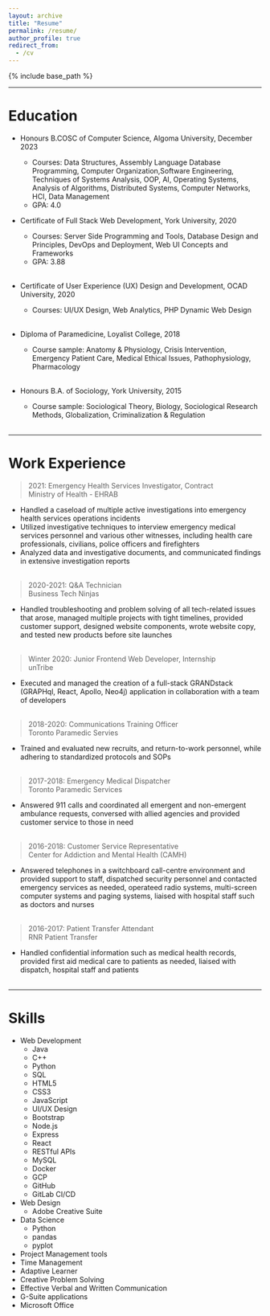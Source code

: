 ```yaml
---
layout: archive
title: "Resume"
permalink: /resume/
author_profile: true
redirect_from:
  - /cv
---
```


{% include base_path %}

---

Education
======
* Honours B.COSC of Computer Science, Algoma University, December 2023
  * Courses: Data Structures, Assembly Language Database Programming, Computer Organization,Software Engineering, Techniques of Systems Analysis, OOP, AI, Operating Systems, Analysis of Algorithms, Distributed Systems, Computer Networks, HCI, Data Management 
  * GPA: 4.0  

* Certificate of Full Stack Web Development, York University, 2020
  * Courses: Server Side Programming and Tools, Database Design and Principles, DevOps and Deployment, Web UI Concepts and Frameworks
  * GPA: 3.88</br></br>

* Certificate of User Experience (UX) Design and Development, OCAD University, 2020
  * Courses: UI/UX Design, Web Analytics, PHP Dynamic Web Design</br></br>

* Diploma of Paramedicine, Loyalist College, 2018
  * Course sample: Anatomy & Physiology, Crisis Intervention, Emergency Patient Care, Medical Ethical Issues, Pathophysiology, Pharmacology</br></br>

* Honours B.A. of Sociology, York University, 2015
  * Course sample: Sociological Theory, Biology, Sociological Research Methods, Globalization, Criminalization & Regulation</br></br>

---

Work Experience
======
> 2021: Emergency Health Services Investigator, Contract  
> Ministry of Health - EHRAB
  * Handled a caseload of multiple active investigations into emergency health services operations incidents
  * Utilized investigative techniques to interview emergency medical services personnel and various other witnesses, including health care professionals, civilians, police officers and firefighters
  * Analyzed data and investigative documents, and communicated findings in extensive investigation reports</br></br>

> 2020-2021: Q&A Technician  
> Business Tech Ninjas
  * Handled troubleshooting and problem solving of all tech-related issues that arose, managed multiple projects with tight timelines, provided customer support, designed website components, wrote website copy, and tested new products before site launches</br></br>

> Winter 2020: Junior Frontend Web Developer, Internship  
> unTribe
  * Executed and managed the creation of a full-stack GRANDstack (GRAPHql, React, Apollo, Neo4j) application in collaboration with a team of developers</br></br>

> 2018-2020: Communications Training Officer  
> Toronto Paramedic Servies
  * Trained and evaluated new recruits, and return-to-work personnel, while adhering to standardized protocols and SOPs</br></br>
   
> 2017-2018: Emergency Medical Dispatcher  
> Toronto Paramedic Services
  * Answered 911 calls and coordinated all emergent and non-emergent ambulance requests, conversed with allied agencies and provided customer service to those in need</br></br>

> 2016-2018: Customer Service Representative  
> Center for Addiction and Mental Health (CAMH)
  * Answered telephones in a switchboard call-centre environment and provided support to staff, dispatched security personnel and contacted emergency services as needed, operateed radio systems, multi-screen computer systems and paging systems, liaised with hospital staff such as doctors and nurses</br></br>

> 2016-2017: Patient Transfer Attendant  
> RNR Patient Transfer
  * Handled confidential information such as medical health records, provided first aid medical care to patients as needed, liaised with dispatch, hospital staff and patients</br></br>

---

Skills
======
* Web Development
  * Java
  * C++
  * Python
  * SQL
  * HTML5
  * CSS3
  * JavaScript
  * UI/UX Design
  * Bootstrap
  * Node.js
  * Express
  * React
  * RESTful APIs
  * MySQL
  * Docker
  * GCP
  * GitHub
  * GitLab CI/CD
* Web Design
  * Adobe Creative Suite
* Data Science
  * Python
  * pandas
  * pyplot
* Project Management tools
* Time Management
* Adaptive Learner
* Creative Problem Solving
* Effective Verbal and Written Communication
* G-Suite applications
* Microsoft Office